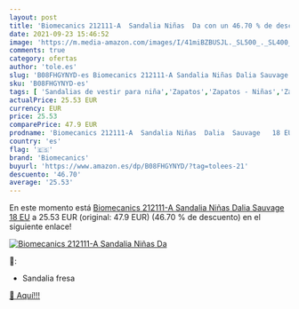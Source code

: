 ```yaml
---
layout: post
title: 'Biomecanics 212111-A  Sandalia Niñas  Da con un 46.70 % de descuento'
date: 2021-09-23 15:46:52
image: 'https://m.media-amazon.com/images/I/41miBZBUSJL._SL500_._SL400_.jpg'
comments: true
category: ofertas
author: 'tole.es'
slug: 'B08FHGYNYD-es Biomecanics 212111-A Sandalia Niñas Dalia Sauvage 18 EU'
sku: 'B08FHGYNYD-es'
tags: [ 'Sandalias de vestir para niña','Zapatos','Zapatos - Niñas','Zapatos y complementos','biomecanics','sandalia', ]
actualPrice: 25.53 EUR
currency: EUR
price: 25.53
comparePrice: 47.9 EUR
prodname: 'Biomecanics 212111-A  Sandalia Niñas  Dalia  Sauvage   18 EU'
country: 'es'
flag: '🇪🇸'
brand: 'Biomecanics'
buyurl: 'https://www.amazon.es/dp/B08FHGYNYD/?tag=tolees-21'
descuento: '46.70'
average: '25.53'
---
```


En este momento está [Biomecanics 212111-A  Sandalia Niñas  Dalia  Sauvage   18 EU](https://www.amazon.es/dp/B08FHGYNYD/?tag=tolees-21) a 25.53 EUR (original: 47.9 EUR) (46.70 %  de descuento) en el siguiente enlace!

[![Biomecanics 212111-A  Sandalia Niñas  Da](https://m.media-amazon.com/images/I/41miBZBUSJL._SL500_._SL400_.jpg)](https://www.amazon.es/dp/B08FHGYNYD/?tag=tolees-21)

🔎:

- Sandalia fresa

[🛒 Aquí!!!](https://www.amazon.es/dp/B08FHGYNYD/?tag=tolees-21)
